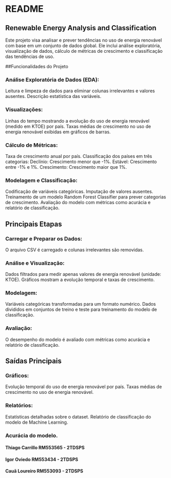 # README
## Renewable Energy Analysis and Classification
Este projeto visa analisar e prever tendências no uso de energia renovável com base em um conjunto de dados global. Ele inclui análise exploratória, visualização de dados, cálculo de métricas de crescimento e classificação das tendências de uso.

##Funcionalidades do Projeto
### Análise Exploratória de Dados (EDA):
Leitura e limpeza de dados para eliminar colunas irrelevantes e valores ausentes.
Descrição estatística das variáveis.
### Visualizações:
Linhas do tempo mostrando a evolução do uso de energia renovável (medido em KTOE) por país.
Taxas médias de crescimento no uso de energia renovável exibidas em gráficos de barras.
### Cálculo de Métricas:
Taxa de crescimento anual por país.
Classificação dos países em três categorias:
Declínio: Crescimento menor que -1%.
Estável: Crescimento entre -1% e 1%.
Crescimento: Crescimento maior que 1%.
### Modelagem e Classificação:
Codificação de variáveis categóricas.
Imputação de valores ausentes.
Treinamento de um modelo Random Forest Classifier para prever categorias de crescimento.
Avaliação do modelo com métricas como acurácia e relatório de classificação.

## Principais Etapas
### Carregar e Preparar os Dados:
O arquivo CSV é carregado e colunas irrelevantes são removidas.
### Análise e Visualização:
Dados filtrados para medir apenas valores de energia renovável (unidade: KTOE).
Gráficos mostram a evolução temporal e taxas de crescimento.
### Modelagem:
Variáveis categóricas transformadas para um formato numérico.
Dados divididos em conjuntos de treino e teste para treinamento do modelo de classificação.
### Avaliação:
O desempenho do modelo é avaliado com métricas como acurácia e relatório de classificação.

## Saídas Principais
### Gráficos:
Evolução temporal do uso de energia renovável por país.
Taxas médias de crescimento no uso de energia renovável.
### Relatórios:
Estatísticas detalhadas sobre o dataset.
Relatório de classificação do modelo de Machine Learning.
### Acurácia do modelo.


#### Thiago Carrillo RM553565 - 2TDSPS
#### Igor Oviedo RM553434 - 2TDSPS
#### Cauã Loureiro RM553093 - 2TDSPS
